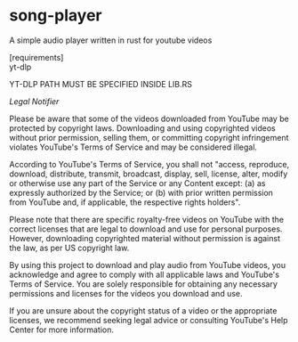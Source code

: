 # song-player
A simple audio player written in rust for youtube videos

[requirements]
<br>
yt-dlp


YT-DLP PATH MUST BE SPECIFIED INSIDE LIB.RS

<em>Legal Notifier</em>

Please be aware that some of the videos downloaded from YouTube may be protected by copyright laws. Downloading and using copyrighted videos without prior permission, selling them, or committing copyright infringement violates YouTube's Terms of Service and may be considered illegal.

According to YouTube's Terms of Service, you shall not "access, reproduce, download, distribute, transmit, broadcast, display, sell, license, alter, modify or otherwise use any part of the Service or any Content except: (a) as expressly authorized by the Service; or (b) with prior written permission from YouTube and, if applicable, the respective rights holders".

Please note that there are specific royalty-free videos on YouTube with the correct licenses that are legal to download and use for personal purposes. However, downloading copyrighted material without permission is against the law, as per US copyright law.

By using this project to download and play audio from YouTube videos, you acknowledge and agree to comply with all applicable laws and YouTube's Terms of Service. You are solely responsible for obtaining any necessary permissions and licenses for the videos you download and use.

If you are unsure about the copyright status of a video or the appropriate licenses, we recommend seeking legal advice or consulting YouTube's Help Center for more information.
